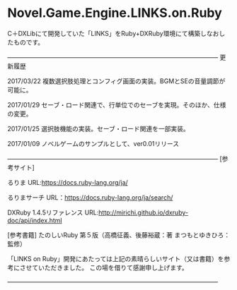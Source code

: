 # Novel.Game.Engine.LINKS.on.Ruby

C＋DXLibにて開発していた「LINKS」をRuby+DXRuby環境にて構築しなおしたものです。

――――――――――――――――――――――――――――――――――
更新履歴

2017/03/22	複数選択肢処理とコンフィグ画面の実装。BGMとSEの音量調節が可能に。

2017/01/29	セーブ・ロード関連で、行単位でのセーブを実現。そのほか、仕様の変更。

2017/01/25	選択肢機能の実装。セーブ・ロード関連を一部実装。

2017/01/09	ノベルゲームのサンプルとして、ver0.01リリース

――――――――――――――――――――――――――――――――――
[参考サイト]

るりま
URL:https://docs.ruby-lang.org/ja/

るりまサーチ
URL：https://docs.ruby-lang.org/ja/search/

DXRuby 1.4.5リファレンス
URL:http://mirichi.github.io/dxruby-doc/api/index.html

[参考書籍]
たのしいRuby 第５版（高橋征義、後藤裕蔵：著 まつもとゆきひろ：監修）

「LINKS on Ruby」開発にあたっては上記の素晴らしいサイト（又は書籍）を参考にさせていただきました。
この場を借りて感謝申し上げます。

――――――――――――――――――――――――――――――――――

